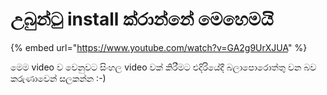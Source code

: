 # උබුන්ටු install ක්රාන්නේ මෙහෙමයි

{% embed url="https://www.youtube.com/watch?v=GA2g9UrXJUA" %}

මෙම video ව වෙනුවට සිංහල video වක් කිරීමට එදිරියේදී බලාපොරොත්තු වන බව කරුණාවෙන් සලකන්න :-\)

